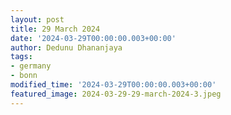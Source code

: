 ```yaml
---
layout: post
title: 29 March 2024
date: '2024-03-29T00:00:00.003+00:00'
author: Dedunu Dhananjaya
tags:
- germany
- bonn
modified_time: '2024-03-29T00:00:00.003+00:00'
featured_image: 2024-03-29-29-march-2024-3.jpeg
---
```

